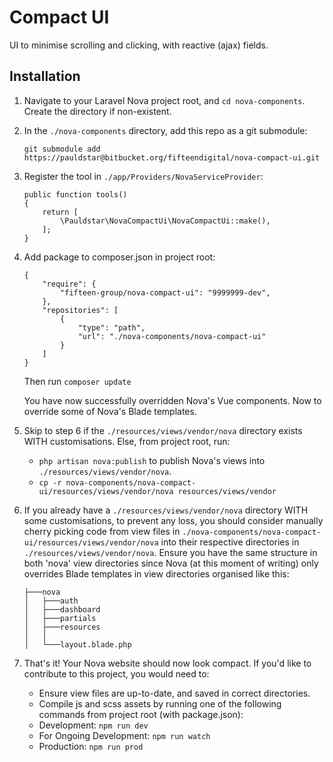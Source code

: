 # Compact UI

UI to minimise scrolling and clicking, with reactive (ajax) fields.

## Installation
1. Navigate to your Laravel Nova project root, and `cd nova-components`. Create the directory if non-existent.

2. In the `./nova-components` directory, add this repo as a git submodule:
    ```$xslt
    git submodule add https://pauldstar@bitbucket.org/fifteendigital/nova-compact-ui.git
    ```

3. Register the tool in `./app/Providers/NovaServiceProvider`:
    ```$xslt
    public function tools()
    {
        return [
            \Pauldstar\NovaCompactUi\NovaCompactUi::make(),
        ];
    }
    ```

4. Add package to composer.json in project root:
    ```$xslt
    {
        "require": {
            "fifteen-group/nova-compact-ui": "9999999-dev",
        },
        "repositories": [
            {
                "type": "path",
                "url": "./nova-components/nova-compact-ui"
            }
        ]
    }
    ```

   Then run `composer update`

   You have now successfully overridden Nova's Vue components. Now to override some of Nova's Blade templates.

5. Skip to step 6 if the `./resources/views/vendor/nova` directory exists WITH customisations. Else, from project root, run:
    * `php artisan nova:publish` to publish Nova's views into `./resources/views/vendor/nova`.
    * `cp -r nova-components/nova-compact-ui/resources/views/vendor/nova resources/views/vendor`

6. If you already have a `./resources/views/vendor/nova` directory WITH some customisations, to prevent any loss, you should consider manually cherry picking code from view files in `./nova-components/nova-compact-ui/resources/views/vendor/nova` into their respective directories in `./resources/views/vendor/nova`. Ensure you have the same structure in both 'nova' view directories since Nova (at this moment of writing) only overrides Blade templates in view directories organised like this:
    ```$xslt
    ├───nova
    │   ├───auth
    │   ├───dashboard
    │   ├───partials
    │   ├───resources
    │   │
    │   └───layout.blade.php
    ```

7. That's it! Your Nova website should now look compact. If you'd like to contribute to this project, you would need to:
    * Ensure view files are up-to-date, and saved in correct directories.
    * Compile js and scss assets by running one of the following commands from project root (with package.json):
    * Development: `npm run dev`
    * For Ongoing Development: `npm run watch`
    * Production: `npm run prod`
